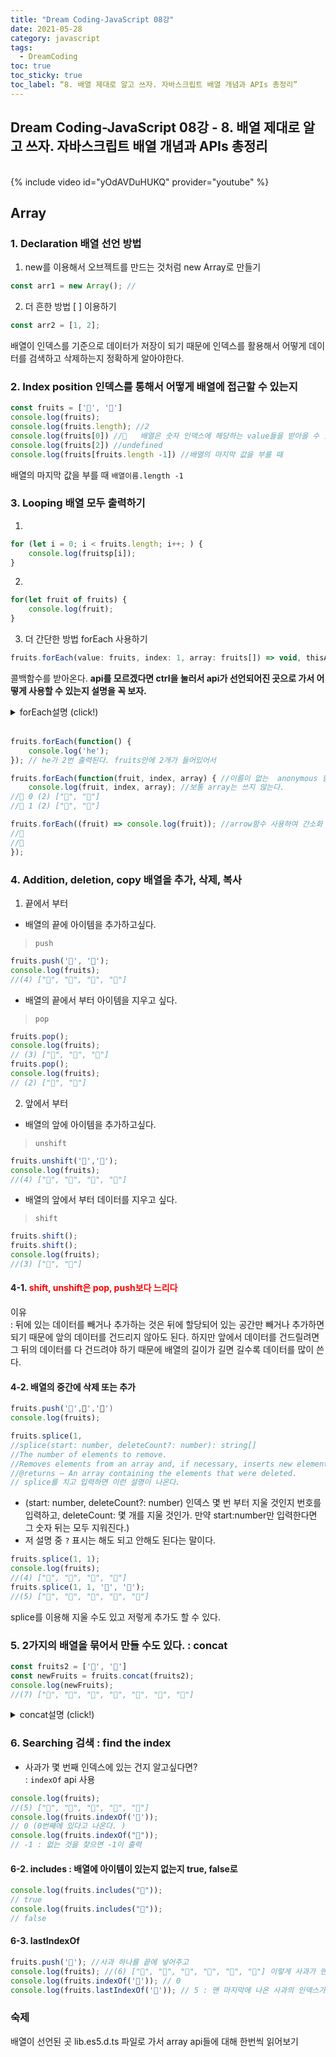 ```yaml
---
title: "Dream Coding-JavaScript 08강"
date: 2021-05-28
category: javascript
tags:
  - DreamCoding
toc: true
toc_sticky: true
toc_label: “8. 배열 제대로 알고 쓰자. 자바스크립트 배열 개념과 APIs 총정리”
---
```



## Dream Coding-JavaScript 08강 - 8. 배열 제대로 알고 쓰자. 자바스크립트 배열 개념과 APIs 총정리
<link rel="stylesheet" type="text/css" href="/assets/CSS/markdown.css">

<br>
{% include video id="yOdAVDuHUKQ" provider="youtube" %}
<br>

## Array

### 1. Declaration 배열 선언 방법

1. new를 이용해서 오브젝트를 만드는 것처럼 new Array로 만들기
```javascript 
const arr1 = new Array(); //  
```

2. 더 흔한 방법 [ ] 이용하기
```javascript 
const arr2 = [1, 2];
```
배열이 인덱스를 기준으로 데이터가 저장이 되기 때문에
인덱스를 활용해서 어떻게 데이터를 검색하고 삭제하는지 정확하게 알아야한다.

### 2. Index position 인덱스를 통해서 어떻게 배열에 접근할 수 있는지

```javascript
const fruits = ['🍎', '🍌']
console.log(fruits); 
console.log(fruits.length); //2
console.log(fruits[0]) //🍎   배열은 숫자 인덱스에 해당하는 value들을 받아올 수 있다.
console.log(fruits[2]) //undefined
console.log(fruits[fruits.length -1]) //배열의 마지막 값을 부를 때
```
배열의 마지막 값을 부를 때 `배열이름.length -1` 

### 3. Looping 배열 모두 출력하기


1. 
```javascript
for (let i = 0; i < fruits.length; i++; ) {
    console.log(fruitsp[i]);
}
```

2. 
```javascript
for(let fruit of fruits) {
    console.log(fruit);
}
```

3. 더 간단한 방법 forEach 사용하기
```javascript
fruits.forEach(value: fruits, index: 1, array: fruits[]) => void, thisArg?: any : void;
```
콜백함수를 받아온다. __api를 모르겠다면 ctrl을 눌러서 api가 선언되어진 곳으로 가서
어떻게 사용할 수 있는지 설명을 꼭 보자.__

<details>

  <summary>forEach설명 (click!)</summary>
  <div markdown="1">

>   forEach(callbackfn: (value: T, index: number, array: T[]) => void, thisArg?: any): void;

> * Performs the specified action for each element in an array.
* @param callbackfn  A function that accepts up to three arguments. forEach calls the callbackfn function one time for each element in the array.
* @param thisArg  An object to which the this keyword can refer in the callbackfn function. If thisArg is omitted, undefined is used as the this value.
* 배열의 각 요소에 대해 지정된 작업을 수행합니다.
* @param callbackfn 최대 3 개의 인수를받는 함수입니다. forEach는 배열의 각 요소에 대해 callbackfn 함수를 한 번 호출합니다.
* @param thisArg this 키워드가 callbackfn 함수에서 참조 할 수있는 객체입니다. thisArg가 생략되면 undefined가이 값으로 사용됩니다.

  </div>

</details>  
<br>

```javascript
fruits.forEach(function() {
    console.log('he');
}); // he가 2번 출력된다. fruits안에 2개가 들어있어서

fruits.forEach(function(fruit, index, array) { //이름이 없는  anonymous 함수는 arrow함수를 쓸 수 있다.
    console.log(fruit, index, array); //보통 array는 쓰지 않는다.
//🍎 0 (2) ["🍎", "🍌"]
//🍌 1 (2) ["🍎", "🍌"] 

fruits.forEach((fruit) => console.log(fruit)); //arrow함수 사용하여 간소화 시키기 ! 
//🍎
//🍌
}); 
```

### 4. Addition, deletion, copy 배열을 추가, 삭제, 복사 

1. 끝에서 부터

- 배열의 끝에 아이템을 추가하고싶다. 
> `push`


```javascript
fruits.push('🍓', '🍑');
console.log(fruits);
//(4) ["🍎", "🍌", "🍓", "🍑"]
```

- 배열의 끝에서 부터 아이템을 지우고 싶다.
> `pop`

```javascript
fruits.pop();
console.log(fruits);
// (3) ["🍎", "🍌", "🍓"]
fruits.pop();
console.log(fruits);
// (2) ["🍎", "🍌"]
```

2. 앞에서 부터

- 배열의 앞에 아이템을 추가하고싶다.
> `unshift`

```javascript
fruits.unshift('🍓','🍋');
console.log(fruits);
//(4) ["🍓", "🍋", "🍎", "🍌"]
```

- 배열의 앞에서 부터 데이터를 지우고 싶다.
> `shift`

```javascript
fruits.shift();
fruits.shift();
console.log(fruits);
//(3) ["🍎", "🍌"]
```


#### 4-1. <span style= "color:red">shift, unshift은 pop, push보다 느리다</span>

이유  
: 뒤에 있는 데이터를 빼거나 추가하는 것은 뒤에 할당되어 있는 공간만 빼거나 추가하면 되기 때문에
앞의 데이터를 건드리지 않아도 된다. 하지만 앞에서 데이터를 건드릴려면 그 뒤의 데이터를 다 건드려야 하기 때문에 
배열의 길이가 길면 길수록 데이터를 많이 쓴다. 

#### 4-2. 배열의 중간에 삭제 또는 추가

```javascript
fruits.push('🍓',🍑','🍋')
console.log(fruits);

fruits.splice(1, 
//splice(start: number, deleteCount?: number): string[]
//The number of elements to remove.
//Removes elements from an array and, if necessary, inserts new elements in their place, returning the //deleted elements.
//@returns — An array containing the elements that were deleted.
// splice를 치고 입력하면 이런 설명이 나온다. 
```
- (start: number, deleteCount?: number) 인덱스 몇 번 부터 지울 것인지 번호를 입력하고, deleteCount: 몇 개를 지울 것인가. 만약 start:number만 입력한다면 그 숫자 뒤는 모두 지워진다.) 
- 저 설명 중 `?` 표시는 해도 되고 안해도 된다는 말이다. 

```javascript
fruits.splice(1, 1);
console.log(fruits); 
//(4) ["🍎", "🍓", "🍑", "🍋"]
fruits.splice(1, 1, '🍏', '🍉');
//(5) ["🍎", "🍏", "🍉", "🍑", "🍋"]
```
splice를 이용해 지울 수도 있고 저렇게 추가도 할 수 있다. 

### 5. 2가지의 배열을 묶어서 만들 수도 있다. : concat

```javascript
const fruits2 = ['🍈', '🍒']
const newFruits = fruits.concat(fruits2); 
console.log(newFruits);
//(7) ["🍎", "🍏", "🍉", "🍑", "🍋", "🍈", "🍒"]
```

<details>

  <summary>concat설명 (click!)</summary>
  <div markdown= "1">
>   * Adds all the elements of an array into a string, separated by the specified separator string.  
* @param separator A string used to separate one element of the array from the next in the resulting string. If omitted, the array elements are separated with a comma.

> * 배열의 모든 요소를 지정된 구분자 문자열로 구분하여 문자열에 추가합니다.  
* @param separator 배열의 한 요소를 결과 문자열에서 다음 요소와 구분하는 데 사용되는 문자열. 생략하면 배열 요소가 쉼표로 구분됩니다.
  </div>

</details>

### 6. Searching 검색  : find the index

- 사과가 몇 번째 인덱스에 있는 건지 알고싶다면?  
    : `indexOf` api 사용

```javascript
console.log(fruits);
//(5) ["🍎", "🍏", "🍉", "🍑", "🍋"]
console.log(fruits.indexOf('🍎')); 
// 0 (0번째에 있다고 나온다. )
console.log(fruits.indexOf("🥑"));
// -1 : 없는 것을 찾으면 -1이 출력
```

#### 6-2. includes : 배열에 아이템이 있는지 없는지 true, false로 
```javascript
console.log(fruits.includes("🍉"));
// true
console.log(fruits.includes("🥑"));
// false
```

#### 6-3. lastIndexOf

```javascript
fruits.push('🍎'); //사과 하나를 끝에 넣어주고 
console.log(fruits); //(6) ["🍎", "🍏", "🍉", "🍑", "🍋", "🍎"] 이렇게 사과가 맨 앞과 뒤 2개가 있다.
console.log(fruits.indexOf('🍎')); // 0 
console.log(fruits.lastIndexOf('🍎')); // 5 : 맨 마지막에 나온 사과의 인덱스가 출력이 된다. 
```

### 숙제 
배열이 선언된 곳 lib.es5.d.ts 파일로 가서 array api들에 대해 한번씩 읽어보기